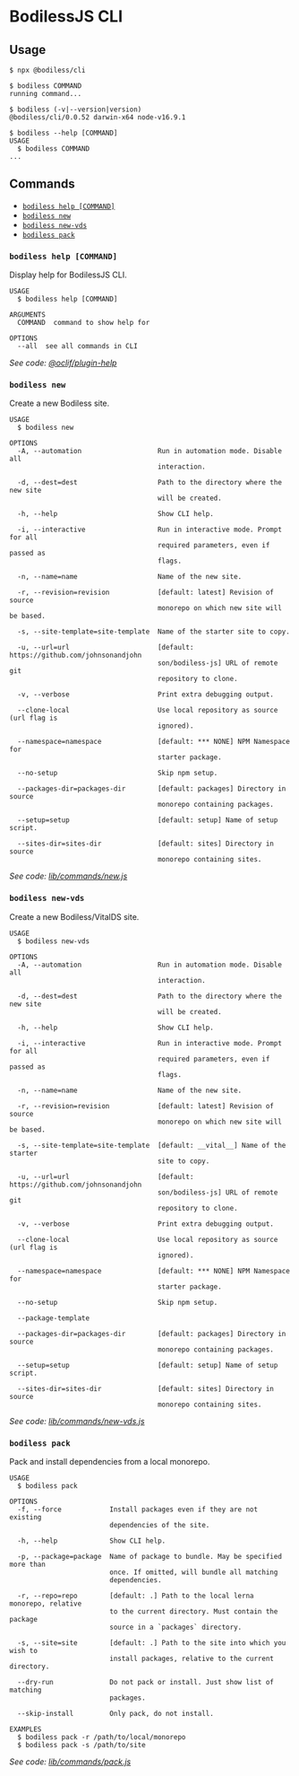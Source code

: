 # BodilessJS CLI

## Usage

```shell-session
$ npx @bodiless/cli

$ bodiless COMMAND
running command...

$ bodiless (-v|--version|version)
@bodiless/cli/0.0.52 darwin-x64 node-v16.9.1

$ bodiless --help [COMMAND]
USAGE
  $ bodiless COMMAND
...
```

## Commands

* [`bodiless help [COMMAND]`](#bodiless-help-command)
* [`bodiless new`](#bodiless-new)
* [`bodiless new-vds`](#bodiless-new-vds)
* [`bodiless pack`](#bodiless-pack)

### `bodiless help [COMMAND]`

Display help for BodilessJS CLI.

```
USAGE
  $ bodiless help [COMMAND]

ARGUMENTS
  COMMAND  command to show help for

OPTIONS
  --all  see all commands in CLI
```

_See code: [@oclif/plugin-help](https://github.com/oclif/plugin-help/blob/v2.2.3/src/commands/help.ts ':target=_blank')_

### `bodiless new`

Create a new Bodiless site.

```
USAGE
  $ bodiless new

OPTIONS
  -A, --automation                   Run in automation mode. Disable all
                                     interaction.

  -d, --dest=dest                    Path to the directory where the new site
                                     will be created.

  -h, --help                         Show CLI help.

  -i, --interactive                  Run in interactive mode. Prompt for all
                                     required parameters, even if passed as
                                     flags.

  -n, --name=name                    Name of the new site.

  -r, --revision=revision            [default: latest] Revision of source
                                     monorepo on which new site will be based.

  -s, --site-template=site-template  Name of the starter site to copy.

  -u, --url=url                      [default: https://github.com/johnsonandjohn
                                     son/bodiless-js] URL of remote git
                                     repository to clone.

  -v, --verbose                      Print extra debugging output.

  --clone-local                      Use local repository as source (url flag is
                                     ignored).

  --namespace=namespace              [default: *** NONE] NPM Namespace for
                                     starter package.

  --no-setup                         Skip npm setup.

  --packages-dir=packages-dir        [default: packages] Directory in source
                                     monorepo containing packages.

  --setup=setup                      [default: setup] Name of setup script.

  --sites-dir=sites-dir              [default: sites] Directory in source
                                     monorepo containing sites.
```

_See code: [lib/commands/new.js](https://github.com/johnsonandjohnson/Bodiless-JS/blob/main/packages/bodiless-cli/src/commands/new.ts ':target=_blank')_

### `bodiless new-vds`

Create a new Bodiless/VitalDS site.

```
USAGE
  $ bodiless new-vds

OPTIONS
  -A, --automation                   Run in automation mode. Disable all
                                     interaction.

  -d, --dest=dest                    Path to the directory where the new site
                                     will be created.

  -h, --help                         Show CLI help.

  -i, --interactive                  Run in interactive mode. Prompt for all
                                     required parameters, even if passed as
                                     flags.

  -n, --name=name                    Name of the new site.

  -r, --revision=revision            [default: latest] Revision of source
                                     monorepo on which new site will be based.

  -s, --site-template=site-template  [default: __vital__] Name of the starter
                                     site to copy.

  -u, --url=url                      [default: https://github.com/johnsonandjohn
                                     son/bodiless-js] URL of remote git
                                     repository to clone.

  -v, --verbose                      Print extra debugging output.

  --clone-local                      Use local repository as source (url flag is
                                     ignored).

  --namespace=namespace              [default: *** NONE] NPM Namespace for
                                     starter package.

  --no-setup                         Skip npm setup.

  --package-template

  --packages-dir=packages-dir        [default: packages] Directory in source
                                     monorepo containing packages.

  --setup=setup                      [default: setup] Name of setup script.

  --sites-dir=sites-dir              [default: sites] Directory in source
                                     monorepo containing sites.
```

_See code: [lib/commands/new-vds.js](https://github.com/johnsonandjohnson/Bodiless-JS/blob/main/packages/bodiless-cli/src/commands/new-vds.ts ':target=_blank')_

### `bodiless pack`

Pack and install dependencies from a local monorepo.

```
USAGE
  $ bodiless pack

OPTIONS
  -f, --force            Install packages even if they are not existing
                         dependencies of the site.

  -h, --help             Show CLI help.

  -p, --package=package  Name of package to bundle. May be specified more than
                         once. If omitted, will bundle all matching
                         dependencies.

  -r, --repo=repo        [default: .] Path to the local lerna monorepo, relative
                         to the current directory. Must contain the package
                         source in a `packages` directory.

  -s, --site=site        [default: .] Path to the site into which you wish to
                         install packages, relative to the current directory.

  --dry-run              Do not pack or install. Just show list of matching
                         packages.

  --skip-install         Only pack, do not install.

EXAMPLES
  $ bodiless pack -r /path/to/local/monorepo
  $ bodiless pack -s /path/to/site
```

_See code: [lib/commands/pack.js](https://github.com/johnsonandjohnson/Bodiless-JS/blob/main/packages/bodiless-cli/src/commands/pack.ts ':target=_blank')_
